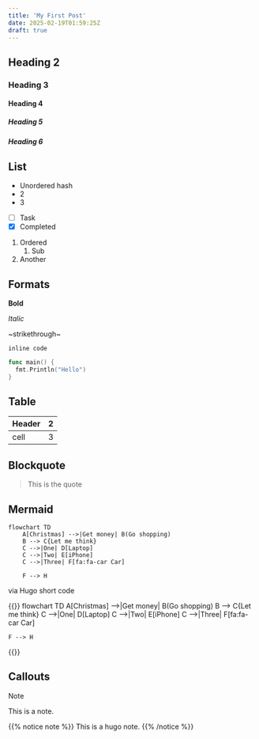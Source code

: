 ```yaml
---
title: 'My First Post'
date: 2025-02-19T01:59:25Z
draft: true
---
```


## Heading 2

### Heading 3

#### Heading 4

##### Heading 5

##### Heading 6

## List

- Unordered hash
- 2
- 3

- [ ] Task
- [x] Completed

1. Ordered
    1. Sub
2. Another

## Formats

**Bold**

*Italic*

~strikethrough~

`inline code`

```go
func main() {
  fmt.Println("Hello")
}
```

## Table

| Header | 2 |
| ------ | - |
| cell   | 3 |

## Blockquote

> This is the quote

## Mermaid

```mermaid
flowchart TD
    A[Christmas] -->|Get money| B(Go shopping)
    B --> C{Let me think}
    C -->|One| D[Laptop]
    C -->|Two| E[iPhone]
    C -->|Three| F[fa:fa-car Car]

    F --> H
```

via Hugo short code

{{<mermaid>}}
flowchart TD
    A[Christmas] -->|Get money| B(Go shopping)
    B --> C{Let me think}
    C -->|One| D[Laptop]
    C -->|Two| E[iPhone]
    C -->|Three| F[fa:fa-car Car]

    F --> H
{{</mermaid>}}

## Callouts

> [!NOTE]
> This is a note.

{{% notice note %}}
This is a hugo note.
{{% /notice %}}
